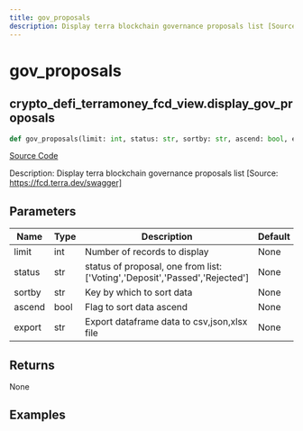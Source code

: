 ```yaml
---
title: gov_proposals
description: Display terra blockchain governance proposals list [Source: https://fcd.terra.dev/swagger]
---
```

# gov_proposals

## crypto_defi_terramoney_fcd_view.display_gov_proposals

```python
def gov_proposals(limit: int, status: str, sortby: str, ascend: bool, export: str) -> None:
```
[Source Code](https://github.com/OpenBB-finance/OpenBBTerminal/tree/main/openbb_terminal/cryptocurrency/defi/terramoney_fcd_view.py#L107)

Description: Display terra blockchain governance proposals list [Source: https://fcd.terra.dev/swagger]

## Parameters

| Name | Type | Description | Default | Optional |
| ---- | ---- | ----------- | ------- | -------- |
| limit | int | Number of records to display | None | False |
| status | str | status of proposal, one from list: ['Voting','Deposit','Passed','Rejected'] | None | False |
| sortby | str | Key by which to sort data | None | False |
| ascend | bool | Flag to sort data ascend | None | False |
| export | str | Export dataframe data to csv,json,xlsx file | None | False |

## Returns

None

## Examples

